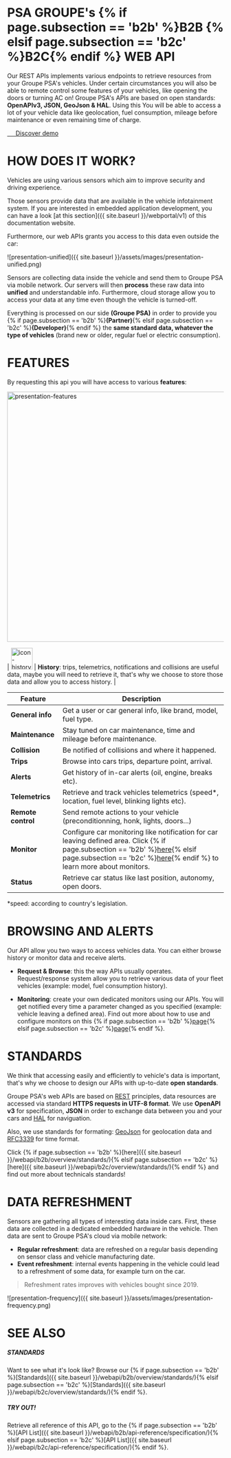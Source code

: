 # PSA GROUPE's {% if page.subsection == 'b2b' %}B2B {% elsif page.subsection == 'b2c' %}B2C{% endif %} WEB API

Our REST APIs implements various endpoints to retrieve resources from your Groupe PSA's vehicles. Under certain circumstances you will also be able to remote control some features of your vehicles, like opening the doors or turning AC on! Groupe PSA's APIs are based on open standards: **OpenAPIv3, JSON, GeoJson & HAL**. Using this You will be able to access a lot of your vehicle data like geolocation, fuel consumption, mileage before maintenance or even remaining time of charge.

<div class="buttons is-centered">
  <a href="{{site.baseurl}}{% if page.subsection == 'b2b' %}/webapi/b2b/overview/demo/ {% elsif page.subsection == 'b2c' %}/webapi/b2c/overview/demo/{% endif %}" class="button is-psablue is-medium">
    <span class="icon is-large is-white">
    <i class="fas fa-code"></i>
    </span>&nbsp; &nbsp; &nbsp;Discover demo
  </a>
</div>

# HOW DOES IT WORK?

Vehicles are using various sensors which aim to improve security and driving experience.

Those sensors provide data that are available in the vehicle infotainment system. If you are interested in embedded application development, you can have a look [at this section]({{ site.baseurl }}/webportal/v1) of this documentation website.

Furthermore, our web APIs grants you access to this data even outside the car:

![presentation-unified]({{ site.baseurl }}/assets/images/presentation-unified.png)

Sensors are collecting data inside the vehicle and send them to Groupe PSA via mobile network. Our servers will then **process** these raw data into **unified** and understandable info. Furthermore, cloud storage allow you to access your data at any time even though the vehicle is turned-off.

Everything is processed on our side **(Groupe PSA)** in order to provide you {% if page.subsection == 'b2b' %}**(Partner)**{% elsif page.subsection == 'b2c' %}**(Developer)**{% endif %} the **same standard data, whatever the type of vehicles** (brand new or older, regular fuel or electric consumption).

# FEATURES

By requesting this api you will have access to various **features**:

<img src="{{ site.baseurl }}/assets/images/presentation-features.png" alt="presentation-features" style="width: 580px">

| <img  alt="icon-history" class="is-paddingless is-marginless" src="{{ site.baseurl }}/assets/images/presentation-history.png" style="width: 50px"> | **History**: trips, telemetrics, notifications and collisions are useful data, maybe you will need to retrieve it, that's why we choose to store those data and allow you to access history. |

|Feature|Description|
|-|-|
|**General info**|Get a user or car general info, like brand, model, fuel type.|
|**Maintenance**|Stay tuned on car maintenance, time and mileage before maintenance.|
|**Collision**|Be notified of collisions and where it happened.|
|**Trips**|Browse into cars trips, departure point, arrival.|
|**Alerts**|Get history of in-car alerts (oil, engine, breaks etc).|
|**Telemetrics**|Retrieve and track vehicles telemetrics (speed*, location, fuel level, blinking lights etc).|
|**Remote control**|Send remote actions to your vehicle (preconditionning, honk, lights, doors...)|
|**Monitor**|Configure car monitoring like notification for car leaving defined area. Click {% if page.subsection == 'b2b' %}[here]({{site.baseurl}}/webapi/b2b/monitor/about/){% elsif page.subsection == 'b2c' %}[here]({{site.baseurl}}/webapi/b2c/monitor/about/){% endif %} to learn more about monitors.|
|**Status**|Retrieve car status like last position, autonomy, open doors.|

*speed: according to country's legislation.

# BROWSING AND ALERTS

Our API allow you two ways to access vehicles data. You can either browse history or monitor data and receive alerts.
- **Request & Browse**: this the way APIs usually operates. Request/response system allow you to retrieve various data of your fleet vehicles (example: model, fuel consumption history).

- **Monitoring**: create your own dedicated monitors using our APIs. You will get notified every time a parameter changed as you specified (example: vehicle leaving a defined area). Find out more about how to use and configure monitors on this {% if page.subsection == 'b2b' %}[page]({{site.baseurl}}/webapi/b2b/monitor/about/){% elsif page.subsection == 'b2c' %}[page]({{site.baseurl}}/webapi/b2c/monitor/about/){% endif %}.

# STANDARDS

We think that accessing easily and efficiently to vehicle's data is important, that's why  we choose to design our APIs with up-to-date **open standards**.

Groupe PSA's web APIs are based on [REST](https://en.wikipedia.org/wiki/Representational_state_transfer) principles,  data resources are accessed via standard **HTTPS requests in UTF-8 format**. We use **OpenAPI v3** for specification, **JSON** in order to exchange data between you and your cars and [HAL](https://en.wikipedia.org/wiki/Hypertext_Application_Language) for naviguation.

Also, we use standards for formating: [GeoJson](https://en.wikipedia.org/wiki/GeoJSON) for geolocation data and [RFC3339](https://www.ietf.org/rfc/rfc3339.txt) for time format.

Click {% if page.subsection == 'b2b' %}[here]({{ site.baseurl }}/webapi/b2b/overview/standards/){% elsif page.subsection == 'b2c' %}[here]({{ site.baseurl }}/webapi/b2c/overview/standards/){% endif %} and find out more about technicals standards!

# DATA REFRESHMENT

Sensors are gathering all types of interesting data inside cars. First, these data are collected in a dedicated embedded hardware in the vehicle. Then data are sent to Groupe PSA's cloud via mobile network:
- **Regular refreshment**:  data are refreshed on a regular basis depending on sensor class and vehicle manufacturing date.
- **Event refreshment**: internal events happening in the vehicle could lead to a refreshment of some data, for example turn on the car.

> Refreshment rates improves with vehicles bought since 2019.


![presentation-frequency]({{ site.baseurl }}/assets/images/presentation-frequency.png)

# SEE ALSO

##### STANDARDS

Want to see what it's look like? Browse our {% if page.subsection == 'b2b' %}[Standards]({{ site.baseurl }}/webapi/b2b/overview/standards/){% elsif page.subsection == 'b2c' %}[Standards]({{ site.baseurl }}/webapi/b2c/overview/standards/){% endif %}.

##### TRY OUT!

Retrieve all reference of this API, go to the {% if page.subsection == 'b2b' %}[API List]({{ site.baseurl }}/webapi/b2b/api-reference/specification/){% elsif page.subsection == 'b2c' %}[API List]({{ site.baseurl }}/webapi/b2c/api-reference/specification/){% endif %}.

